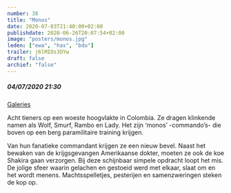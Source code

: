 ```yaml
---
number: 38
title: "Monos"
date: 2020-07-03T21:40:00+02:00
publishdate: 2020-06-26T20:07:54+02:00
image: "posters/monos.jpg"
leden: ["ewa", "has", "bdu"]
trailer: j6lMIOs3OYw
draft: false
archief: "false"
---
```


##### 04/07/2020 21:30

[Galeries](https://www.galeries.be/monos/)

Acht tieners op een woeste hoogvlakte in Colombia. Ze dragen klinkende namen als
Wolf, Smurf, Rambo en Lady. Het zijn ‘monos’ -commando’s- die boven op een berg
paramilitaire training krijgen.
<!--more-->
Van hun fanatieke commandant krijgen ze een nieuw bevel. Naast het bewaken van
de krijgsgevangen Amerikaanse dokter, moeten ze ook de koe Shakira gaan
verzorgen. Bij deze schijnbaar simpele opdracht loopt het mis. De jolige sfeer waarin
gelachen en gestoeid werd met elkaar, slaat om en het wordt menens. Machtsspelletjes,
pesterijen en samenzweringen steken de kop op.
